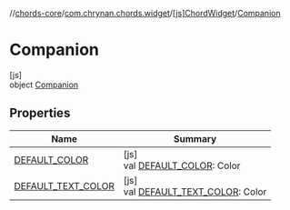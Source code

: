 //[chords-core](../../../../index.md)/[com.chrynan.chords.widget](../../index.md)/[[js]ChordWidget](../index.md)/[Companion](index.md)

# Companion

[js]\
object [Companion](index.md)

## Properties

| Name | Summary |
|---|---|
| [DEFAULT_COLOR](-d-e-f-a-u-l-t_-c-o-l-o-r.md) | [js]<br>val [DEFAULT_COLOR](-d-e-f-a-u-l-t_-c-o-l-o-r.md): Color |
| [DEFAULT_TEXT_COLOR](-d-e-f-a-u-l-t_-t-e-x-t_-c-o-l-o-r.md) | [js]<br>val [DEFAULT_TEXT_COLOR](-d-e-f-a-u-l-t_-t-e-x-t_-c-o-l-o-r.md): Color |
